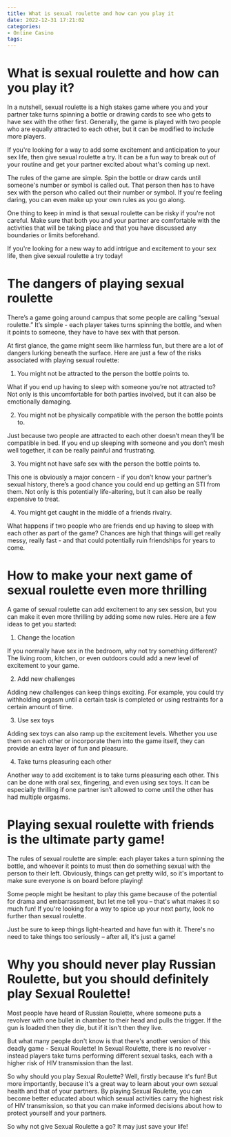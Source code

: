 ```yaml
---
title: What is sexual roulette and how can you play it
date: 2022-12-31 17:21:02
categories:
- Online Casino
tags:
---
```



#  What is sexual roulette and how can you play it?

In a nutshell, sexual roulette is a high stakes game where you and your partner take turns spinning a bottle or drawing cards to see who gets to have sex with the other first. Generally, the game is played with two people who are equally attracted to each other, but it can be modified to include more players.

If you're looking for a way to add some excitement and anticipation to your sex life, then give sexual roulette a try. It can be a fun way to break out of your routine and get your partner excited about what's coming up next.

The rules of the game are simple. Spin the bottle or draw cards until someone's number or symbol is called out. That person then has to have sex with the person who called out their number or symbol. If you're feeling daring, you can even make up your own rules as you go along.

One thing to keep in mind is that sexual roulette can be risky if you're not careful. Make sure that both you and your partner are comfortable with the activities that will be taking place and that you have discussed any boundaries or limits beforehand.

If you're looking for a new way to add intrigue and excitement to your sex life, then give sexual roulette a try today!

#  The dangers of playing sexual roulette

There’s a game going around campus that some people are calling “sexual roulette.” It’s simple - each player takes turns spinning the bottle, and when it points to someone, they have to have sex with that person. 

At first glance, the game might seem like harmless fun, but there are a lot of dangers lurking beneath the surface. Here are just a few of the risks associated with playing sexual roulette:

1. You might not be attracted to the person the bottle points to.

What if you end up having to sleep with someone you’re not attracted to? Not only is this uncomfortable for both parties involved, but it can also be emotionally damaging.

2. You might not be physically compatible with the person the bottle points to.

Just because two people are attracted to each other doesn’t mean they’ll be compatible in bed. If you end up sleeping with someone and you don’t mesh well together, it can be really painful and frustrating.

3. You might not have safe sex with the person the bottle points to.

This one is obviously a major concern - if you don’t know your partner’s sexual history, there’s a good chance you could end up getting an STI from them. Not only is this potentially life-altering, but it can also be really expensive to treat.

4. You might get caught in the middle of a friends rivalry.

What happens if two people who are friends end up having to sleep with each other as part of the game? Chances are high that things will get really messy, really fast - and that could potentially ruin friendships for years to come.

#  How to make your next game of sexual roulette even more thrilling 

A game of sexual roulette can add excitement to any sex session, but you can make it even more thrilling by adding some new rules. Here are a few ideas to get you started:

1. Change the location

If you normally have sex in the bedroom, why not try something different? The living room, kitchen, or even outdoors could add a new level of excitement to your game.

2. Add new challenges

Adding new challenges can keep things exciting. For example, you could try withholding orgasm until a certain task is completed or using restraints for a certain amount of time.

3. Use sex toys

Adding sex toys can also ramp up the excitement levels. Whether you use them on each other or incorporate them into the game itself, they can provide an extra layer of fun and pleasure.

4. Take turns pleasuring each other

Another way to add excitement is to take turns pleasuring each other. This can be done with oral sex, fingering, and even using sex toys. It can be especially thrilling if one partner isn’t allowed to come until the other has had multiple orgasms.

#  Playing sexual roulette with friends is the ultimate party game!

The rules of sexual roulette are simple: each player takes a turn spinning the bottle, and whoever it points to must then do something sexual with the person to their left. Obviously, things can get pretty wild, so it's important to make sure everyone is on board before playing!

Some people might be hesitant to play this game because of the potential for drama and embarrassment, but let me tell you – that's what makes it so much fun! If you're looking for a way to spice up your next party, look no further than sexual roulette.

Just be sure to keep things light-hearted and have fun with it. There's no need to take things too seriously – after all, it's just a game!

#  Why you should never play Russian Roulette, but you should definitely play Sexual Roulette!

Most people have heard of Russian Roulette, where someone puts a revolver with one bullet in chamber to their head and pulls the trigger. If the gun is loaded then they die, but if it isn't then they live.

But what many people don't know is that there's another version of this deadly game - Sexual Roulette! In Sexual Roulette, there is no revolver - instead players take turns performing different sexual tasks, each with a higher risk of HIV transmission than the last.

So why should you play Sexual Roulette? Well, firstly because it's fun! But more importantly, because it's a great way to learn about your own sexual health and that of your partners. By playing Sexual Roulette, you can become better educated about which sexual activities carry the highest risk of HIV transmission, so that you can make informed decisions about how to protect yourself and your partners.

So why not give Sexual Roulette a go? It may just save your life!